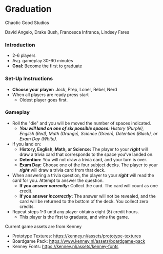# Graduation
Chaotic Good Studios

David Angelo,
Drake Bush,
Francesca Infranca,
Lindsey Fares


### Introduction
* 2-6 players
* Avg. gameplay 30-60 minutes
* **Goal:** Become the first to graduate

### Set-Up Instructions
* **Choose your player:** Jock, Prep, Loner, Rebel, Nerd
* When all players are ready press start
  * Oldest player goes first.
### Gameplay
* Roll the "die" and you will be moved the number of spaces indicated.
  * **_You will land on one of six possible spaces:_** *History (Purple), English (Red), Math (Orange), Science (Green), Detention (Black), or Exam Day (White)*.
* If you land on:
  * **History, English, Math, or Science:** The player to your **_right_** will draw a trivia card that corresponds to the space you’ve landed on.
  * **Detention:** You will not draw a trivia card, and your turn is over.
  * **Exam Day:** Choose one of the four subject decks. The player to your **_right_** will draw a trivia card from that deck.
* When answering a trivia question, the player to your **_right_** will read the card for you. Attempt to answer the question.
  * **If you answer _correctly_:** Collect the card. The card will count as one credit.
  * **If you answer _incorrectly_:** The answer will not be revealed, and the card will be returned to the bottom of the deck. You collect zero credits.
* Repeat steps 1-3 until any player obtains eight (8) credit hours.
  * This player is the first to graduate, and wins the game. 

Current game assets are from Kenney
* Prototype Textures: https://kenney.nl/assets/prototype-textures
* Boardgame Pack: https://www.kenney.nl/assets/boardgame-pack
* Kenney Fonts: https://kenney.nl/assets/kenney-fonts
